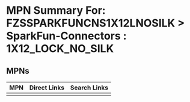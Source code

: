 



# MPN Summary For: FZSSPARKFUNCNS1X12LNOSILK > SparkFun-Connectors : 1X12_LOCK_NO_SILK

## MPNs
  

|MPN|Direct Links|Search Links|
| :--- | :--- | :--- |
||||
